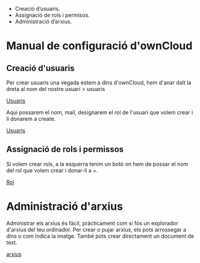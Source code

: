 - Creació d’usuaris.
- Assignació de rols i permisos.
- Administració d’arxius.

# Manual de configuració d'ownCloud

## Creació d'usuaris

Per crear usuaris una vegada estem a dins d'ownCloud, hem d'anar dalt la dreta al nom del nostre usuari > usuaris

[Usuaris](Usuaris.png)

Aqui possarem el nom, mail, designarem el rol de l'usuari que volem crear i li donarem a create.

[Usuaris](hola.png)

## Assignació de rols i permissos

Si volem crear rols, a la esquerra tenim un botó on hem de possar el nom del rol que volem crear i donar-li a +.

[Rol](creausuario.png)

# Administració d'arxius

Administrar els arxius és fàcil, pràcticament com si fós un explorador d'arxius del teu ordinador. 
Per crear o pujar arxius, els pots arrossegar a dins o com indica la imatge. També pots crear directament un document de text.

[arxius](subir_archivos.png)